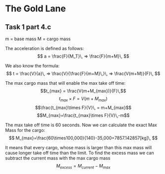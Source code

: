 # The Gold Lane

## Task 1 part 4.c
m = base mass
M = cargo mass

The acceleration is defined as follows:
$$
a = \frac{F}{M_T}\, => \frac{F}{m+M}\,
$$

We also know the formula:
$$
t = \frac{V}{a}\, => \frac{V}{\frac{F}{m+M}\,}\, => \frac{V(m+M)}{F}\,
$$

The max cargo mass that will enable the max take off time:
$$t_{max} = \frac{V(m+M_{max})}{F}\,$$
$$t_{max}\times F = V(m+M_{max})$$
$$\frac{t_{max}\times F}{V}\, = m+M_{max}$$
$$M_{max}=\frac{t_{max}\times F}{V}\,-m$$

The max take off time is 60 seconds. Now we can calculate the exact Max Mass for the cargo:
$$
M_{max}=\frac{60\times100,000}{140}-35,000=7857.142857[kg]\,
$$

It means that every cargo, whose mass is larger than this max mass will cause longer take off time than the limit. To find the excess mass we can subtract the current mass with the max cargo mass
$$
M_{excess} = M_{current} - M_{max}
$$